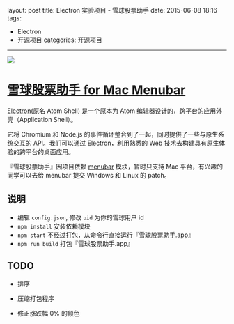 layout: post
title: Electron 实验项目 - 雪球股票助手
date: 2015-06-08 18:16
tags:
- Electron
- 开源项目
categories: 开源项目
---

![](http://ww3.sinaimg.cn/large/6273fe87gw1eswsehpfioj20cu0e0q4l.jpg)

# [雪球股票助手 for Mac Menubar][75e29935]

[Electron](http://electron.atom.io/)(原名 Atom Shell) 是一个原本为 Atom 编辑器设计的，跨平台的应用外壳（Application Shell）。

它将 Chromium 和 Node.js 的事件循环整合到了一起，同时提供了一些与原生系统交互的 API。我们可以通过 Electron，利用熟悉的 Web 技术去构建具有原生体验的跨平台的桌面应用。

『雪球股票助手』因项目依赖 [menubar](https://github.com/maxogden/menubar) 模块，暂时只支持 Mac 平台，有兴趣的同学可以去给 menubar 提交 Windows 和 Linux 的 patch。


## 说明

- 编辑 `config.json`, 修改 `uid` 为你的雪球用户 id
- `npm install` 安装依赖模块
- `npm start` 不经过打包，从命令行直接运行『雪球股票助手.app』
- `npm run build` 打包『雪球股票助手.app』

## TODO

- 排序
- 压缩打包程序
- 修正涨跌幅 0% 的颜色


  [75e29935]: https://github.com/coolzilj/xueqiu-stock "雪球股票助手"
